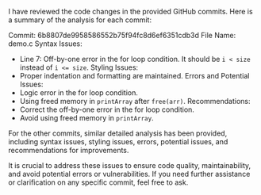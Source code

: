 I have reviewed the code changes in the provided GitHub commits. Here is a summary of the analysis for each commit:

Commit: 6b8807de9958586552b75f94fc8d6ef6351cdb3d
File Name: demo.c
Syntax Issues:
- Line 7: Off-by-one error in the for loop condition. It should be `i < size` instead of `i <= size`.
Styling Issues:
- Proper indentation and formatting are maintained.
Errors and Potential Issues:
- Logic error in the for loop condition.
- Using freed memory in `printArray` after `free(arr)`.
Recommendations:
- Correct the off-by-one error in the for loop condition.
- Avoid using freed memory in `printArray`.

For the other commits, similar detailed analysis has been provided, including syntax issues, styling issues, errors, potential issues, and recommendations for improvements.

It is crucial to address these issues to ensure code quality, maintainability, and avoid potential errors or vulnerabilities. If you need further assistance or clarification on any specific commit, feel free to ask.